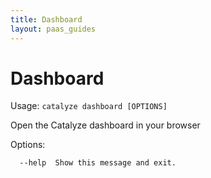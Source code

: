 ```yaml
---
title: Dashboard
layout: paas_guides
---
```


# Dashboard

Usage: `catalyze dashboard [OPTIONS]`

  Open the Catalyze dashboard in your browser

Options:

```
  --help  Show this message and exit.
```
